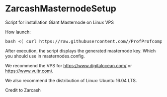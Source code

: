 # ZarcashMasternodeSetup
Script for installation Giant Masternode on Linux VPS

How launch:

<pre>
bash <( curl https://raw.githubusercontent.com//ProfProfcompile/ZarcashMasternodeSetup/master/ZarcashMasternodeSetup.sh )
</pre> 

After execution, the script displays the generated masternode key. Which you should use in masternodes.config.

We recommend the VPS for https://www.digitalocean.com/ or https://www.vultr.com/.

We also recommend the distribution of Linux: Ubuntu 16.04 LTS. 


Credit to Zarcash
